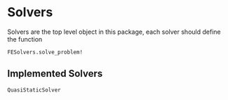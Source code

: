 # Solvers
Solvers are the top level object in this package, 
each solver should define the function 
```@docs
FESolvers.solve_problem!
```

## Implemented Solvers

```@docs
QuasiStaticSolver
```
